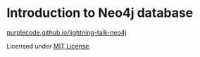 # Introduction to Neo4j database

[purplecode.github.io/lightning-talk-neo4j](http://purplecode.github.io/lightning-talk-neo4j)

Licensed under [MIT License](LICENSE).


